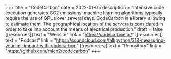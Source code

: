 +++
title = "CodeCarbon"
date = 2022-01-05
description = "Intensive code execution generates CO2 emissions: machine learning algorithms typically require the use of GPUs over several days. CodeCarbon is a library allowing to estimate them. The geographical location of the servers is considered in order to take into account the means of electrical production."
draft = false
[[resources]]
    text = "Website"
    link = "https://codecarbon.io/"
[[resources]]
    text = "Podcast"
    link = "https://soundcloud.com/talkpython/318-measuring-your-ml-impact-with-codecarbon"
[[resources]]
    text = "Repository"
    link = "https://github.com/mlco2/codecarbon"
+++